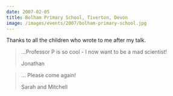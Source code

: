 ```yaml
---
date: 2007-02-05
title: Bolham Primary School, Tiverton, Devon
image: /images/events/2007/bolham-primary-school.jpg
---
```


Thanks to all the children who wrote to me after my talk.

> ...Professor P is so cool - I now want to be a mad scientist!
> 
> <footer>Jonathan</footer>

<span></span>

> ... Please come again!
> 
> <footer>Sarah and Mitchell</footer>
